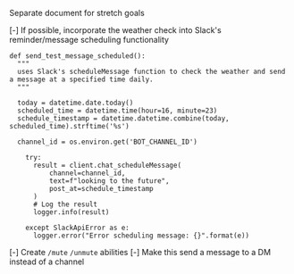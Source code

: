 Separate document for stretch goals

[-] If possible, incorporate the weather check into Slack's reminder/message scheduling functionality
```
def send_test_message_scheduled():
  """
  uses Slack's scheduleMessage function to check the weather and send a message at a specified time daily. 
  """

  today = datetime.date.today()
  scheduled_time = datetime.time(hour=16, minute=23)
  schedule_timestamp = datetime.datetime.combine(today, scheduled_time).strftime('%s')

  channel_id = os.environ.get('BOT_CHANNEL_ID')

    try:
      result = client.chat_scheduleMessage(
          channel=channel_id,
          text=f"looking to the future",
          post_at=schedule_timestamp
      )
      # Log the result
      logger.info(result)

    except SlackApiError as e:
      logger.error("Error scheduling message: {}".format(e))
```
[-] Create `/mute` `/unmute` abilities
[-] Make this send a message to a DM instead of a channel